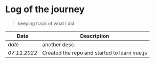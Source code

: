 # Log of the journey

>keeping track of what I did

| Date    | Description |
|--------------|------------|
| *date* | another desc. |
| *07.11.2022* | Created the repo and started to learn vue.js |

